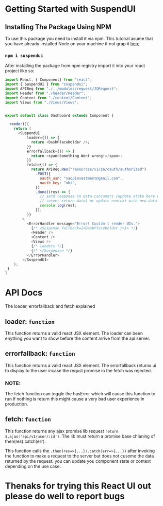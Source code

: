 # Getting Started with SuspendUI



## Installing The Package Using NPM

To use this package you need to install it via npm. This tutorial asume that you have already installed Node on your machine if not grap it  [here](https://nodejs.org/en/download/)

### `npm i suspendui`

After installing the package from npm registry import it into your react project like so:

```js
import React, { Component} from "react";
import { SuspendUI } from "suspendui";
import APIReq from "./../modules/request/JQRequest";
import Header from "./header/Header";
import Content from "./content/Content";
import Views from "./Views/Views";


export default class Dashboard extends Component {

  render(){
    return (
      <SuspendUI
          loader={() => {
            return <DashPlaceholder />;
          }}
          errorfallback={() => {
            return <span>Something Went wrong!</span>;
          }}
          fetch={() => {
            return APIReq.Res("resources/v1/pa/oauth/authorized")
              .POST({
                oauth_usn: "saopinvestment@gmail.com",
                oauth_key: "obi",
              })
              .done((res) => {
                // send response to data consumers (update state here with
                // server return data) or update context with new data
                console.log(res);
              });
          }}
        >
          <ErrorHandler message="Error! Couldn't render UIs.">
            {/* <Suspense fallback={<DashPlaceholder />}> */}
            <Header />
            <Content />
            <Views />
            {/* laoders */}
            {/* </Suspense> */}
          </ErrorHandler>
        </SuspendUI> 
    );
 }
}

```

# API Docs
The loader, errorfallback and fetch explained

## loader: `function`
This function returns a valid react JSX element. The loader can been enything you want to show before the content arrive from the api server.

## errorfallback: `function`
This function returns a valid react JSX element. The errorfallback returns ui to display to the user incase the requst promise in the fetch was rejected.

  ### NOTE: 
  The fetch function can toggle the hasError which will cause this function to run if nothing is return this might cause a very bad user experience in production.
  
## fetch:  `function`
This function returns any ajax promise lib request `return $.ajax('api/v1/user/:id')`. The lib must return a promise base chianing of then(res).catch(err).

This function calls the  `.then(res=>{...}).catch(err=>{...})` after invoking the function to make a request to the server but does not cusome the data returned by the request.
you can update you component state or context depending on the use case.
  

# Thenaks for trying this React UI out please do well to report bugs 
